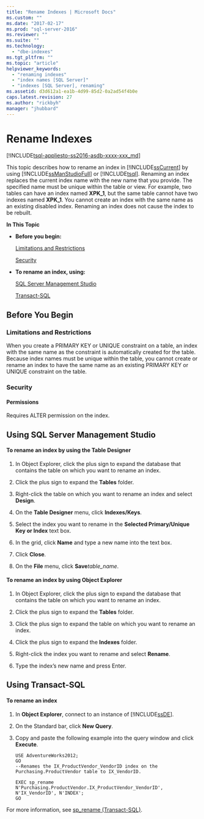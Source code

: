 ```yaml
---
title: "Rename Indexes | Microsoft Docs"
ms.custom: ""
ms.date: "2017-02-17"
ms.prod: "sql-server-2016"
ms.reviewer: ""
ms.suite: ""
ms.technology: 
  - "dbe-indexes"
ms.tgt_pltfrm: ""
ms.topic: "article"
helpviewer_keywords: 
  - "renaming indexes"
  - "index names [SQL Server]"
  - "indexes [SQL Server], renaming"
ms.assetid: d3d612a1-ea1b-4d99-85d2-0a2ad54f4b0e
caps.latest.revision: 27
ms.author: "rickbyh"
manager: "jhubbard"
---
```

# Rename Indexes
[!INCLUDE[tsql-appliesto-ss2016-asdb-xxxx-xxx_md](../../relational-databases/data-compression/includes/tsql-appliesto-ss2016-asdb-xxxx-xxx-md.md)]

  This topic describes how to rename an index in [!INCLUDE[ssCurrent](../../advanced-analytics/r-services/includes/sscurrent-md.md)] by using [!INCLUDE[ssManStudioFull](../../advanced-analytics/r-services/includes/ssmanstudiofull-md.md)] or [!INCLUDE[tsql](../../advanced-analytics/r-services/includes/tsql-md.md)]. Renaming an index replaces the current index name with the new name that you provide. The specified name must be unique within the table or view. For example, two tables can have an index named **XPK_1**, but the same table cannot have two indexes named **XPK_1**. You cannot create an index with the same name as an existing disabled index. Renaming an index does not cause the index to be rebuilt.  
  
 **In This Topic**  
  
-   **Before you begin:**  
  
     [Limitations and Restrictions](#Restrictions)  
  
     [Security](#Security)  
  
-   **To rename an index, using:**  
  
     [SQL Server Management Studio](#SSMSProcedure)  
  
     [Transact-SQL](#TsqlProcedure)  
  
##  <a name="BeforeYouBegin"></a> Before You Begin  
  
###  <a name="Restrictions"></a> Limitations and Restrictions  
 When you create a PRIMARY KEY or UNIQUE constraint on a table, an index with the same name as the constraint is automatically created for the table. Because index names must be unique within the table, you cannot create or rename an index to have the same name as an existing PRIMARY KEY or UNIQUE constraint on the table.  
  
###  <a name="Security"></a> Security  
  
####  <a name="Permissions"></a> Permissions  
 Requires ALTER permission on the index.  
  
##  <a name="SSMSProcedure"></a> Using SQL Server Management Studio  
  
#### To rename an index by using the Table Designer  
  
1.  In Object Explorer, click the plus sign to expand the database that contains the table on which you want to rename an index.  
  
2.  Click the plus sign to expand the **Tables** folder.  
  
3.  Right-click the table on which you want to rename an index and select **Design**.  
  
4.  On the **Table Designer** menu, click **Indexes/Keys**.  
  
5.  Select the index you want to rename in the **Selected Primary/Unique Key or Index** text box.  
  
6.  In the grid, click **Name** and type a new name into the text box.  
  
7.  Click **Close**.  
  
8.  On the **File** menu, click **Save***table_name*.  
  
#### To rename an index by using Object Explorer  
  
1.  In Object Explorer, click the plus sign to expand the database that contains the table on which you want to rename an index.  
  
2.  Click the plus sign to expand the **Tables** folder.  
  
3.  Click the plus sign to expand the table on which you want to rename an index.  
  
4.  Click the plus sign to expand the **Indexes** folder.  
  
5.  Right-click the index you want to rename and select **Rename**.  
  
6.  Type the index’s new name and press Enter.  
  
##  <a name="TsqlProcedure"></a> Using Transact-SQL  
  
#### To rename an index  
  
1.  In **Object Explorer**, connect to an instance of [!INCLUDE[ssDE](../../analysis-services/instances/install/windows/includes/ssde-md.md)].  
  
2.  On the Standard bar, click **New Query**.  
  
3.  Copy and paste the following example into the query window and click **Execute**.  
  
    ```  
    USE AdventureWorks2012;  
    GO  
    --Renames the IX_ProductVendor_VendorID index on the Purchasing.ProductVendor table to IX_VendorID.   
  
    EXEC sp_rename N'Purchasing.ProductVendor.IX_ProductVendor_VendorID', N'IX_VendorID', N'INDEX';   
    GO  
    ```  
  
 For more information, see  [sp_rename &#40;Transact-SQL&#41;](../../relational-databases/system-stored-procedures/sp-rename-transact-sql.md).  
  
  